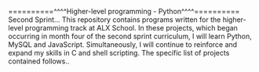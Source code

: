 ==========^^^^Higher-level programming - Python^^^^==========
Second Sprint...
This repository contains programs written for the higher-level programming track at ALX School. In these projects, which began occurring in month four of the second sprint curriculum, I will learn Python, MySQL and JavaScript. Simultaneously, I will continue to reinforce and expand my skills in C and shell scripting. The specific list of projects contained follows..
